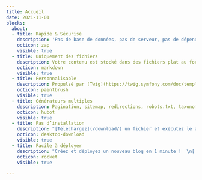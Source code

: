 ```yaml
---
title: Accueil
date: 2021-11-01
blocks:
  about:
  - title: Rapide & Sécurisé
    description: 'Pas de base de données, pas de serveur, pas de dépendance : performance et sécurité.'
    octicon: zap
    visible: true
  - title: Uniquement des fichiers
    description: Votre contenu est stocké dans des fichiers plat au format [Markdown](/documentation/content/#body) avec un [front matter](/documentation/content/#front-matter).
    octicon: markdown
    visible: true
  - title: Personnalisable
    description: Propulsé par [Twig](https://twig.symfony.com/doc/templates.html), un moteur de template flexible, et supporte les [themes](https://github.com/Cecilapp?q=theme#org-repositories).
    octicon: paintbrush
    visible: true
  - title: Générateurs multiples
    description: Pagination, sitemap, redirections, robots.txt, taxonomies, RSS sont générés automatiquement.
    octicon: hubot
    visible: true
  - title: Pas d’installation
    description: "[Téléchargez](/download/) un fichier et exécutez le avec PHP."
    octicon: desktop-download
    visible: true
  - title: Facile à déployer
    description: "Créez et déployez un nouveau blog en 1 minute !  \n[![Deployer sur Netlify](https://www.netlify.com/img/deploy/button.svg \"Deployer sur Netlify\")](/hosting/netlify/deploy/) [![Deployer sur Vercel](https://zeit.co/button \"Deployer sur Vercel\")](/hosting/vercel/deploy/)"
    octicon: rocket
    visible: true

---
```

